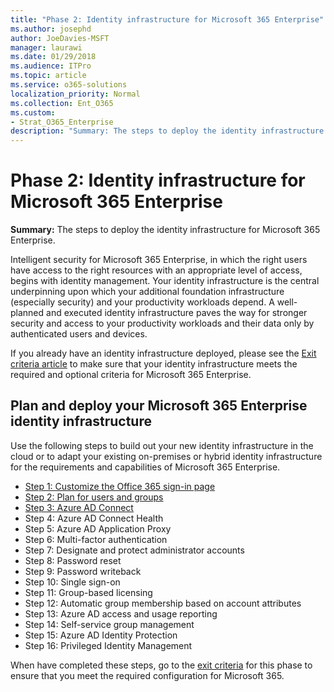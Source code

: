 ```yaml
---
title: "Phase 2: Identity infrastructure for Microsoft 365 Enterprise"
ms.author: josephd
author: JoeDavies-MSFT
manager: laurawi
ms.date: 01/29/2018
ms.audience: ITPro
ms.topic: article
ms.service: o365-solutions
localization_priority: Normal
ms.collection: Ent_O365
ms.custom:
- Strat_O365_Enterprise
description: "Summary: The steps to deploy the identity infrastructure for Microsoft 365 Enterprise."
---
```


# Phase 2: Identity infrastructure for Microsoft 365 Enterprise

**Summary:** The steps to deploy the identity infrastructure for Microsoft 365 Enterprise.

Intelligent security for Microsoft 365 Enterprise, in which the right users have access to the right resources with an appropriate level of access, begins with identity management. Your identity infrastructure is the central underpinning upon which your additional foundation infrastructure (especially security) and your productivity workloads depend. A well-planned and executed identity infrastructure paves the way for stronger security and access to your productivity workloads and their data only by authenticated users and devices.

If you already have an identity infrastructure deployed, please see the [Exit criteria article](identity-exit-criteria.md) to make sure that your identity infrastructure meets the required and optional criteria for Microsoft 365 Enterprise.

## Plan and deploy your Microsoft 365 Enterprise identity infrastructure 

Use the following steps to build out your new identity infrastructure in the cloud or to adapt your existing on-premises or hybrid identity infrastructure for the requirements and capabilities of Microsoft 365 Enterprise.

- [Step 1: Customize the Office 365 sign-in page](identity-customize-Office-365-sign-in-page.md)
- [Step 2: Plan for users and groups](identity-plan-users-groups.md)
- [Step 3: Azure AD Connect](identity-azure-ad-connect.md)
- Step 4: Azure AD Connect Health
- Step 5: Azure AD Application Proxy
- Step 6: Multi-factor authentication
- Step 7: Designate and protect administrator accounts
- Step 8: Password reset
- Step 9: Password writeback
- Step 10: Single sign-on
- Step 11: Group-based licensing
- Step 12: Automatic group membership based on account attributes
- Step 13: Azure AD access and usage reporting
- Step 14: Self-service group management
- Step 15: Azure AD Identity Protection
- Step 16: Privileged Identity Management

When have completed these steps, go to the [exit criteria](identity-exit-criteria.md) for this phase to ensure that you meet the required configuration for Microsoft 365.

